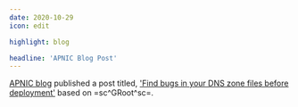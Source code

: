 ```yaml
---
date: 2020-10-29
icon: edit

highlight: blog

headline: 'APNIC Blog Post'
---
```


[APNIC blog](https://blog.apnic.net/) published a post titled, ['Find bugs in your DNS zone files before deployment'](https://blog.apnic.net/2020/10/29/find-bugs-in-your-dns-zone-files-before-deployment/) based on =sc^GRoot^sc=.
